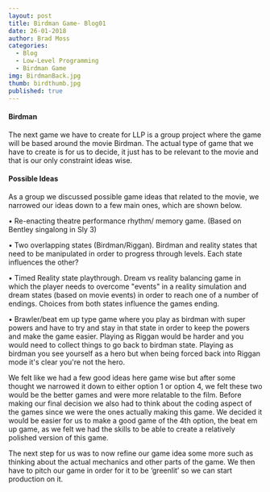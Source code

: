 ```yaml
---
layout: post
title: Birdman Game- Blog01
date: 26-01-2018
author: Brad Moss
categories:
  - Blog
  - Low-Level Programming
  - Birdman Game
img: BirdmanBack.jpg
thumb: birdthumb.jpg
published: true
---
```

#### Birdman

The next game we have to create for LLP is a group project where the game will be based around the movie Birdman. The actual type of game that we have to create is for us to decide, it just has to be relevant to the movie and that is our only constraint ideas wise.  

<!--more-->

#### Possible Ideas

As a group we discussed possible game ideas that related to the movie, we narrowed our ideas down to a few main ones, which are shown below. 

•	Re-enacting theatre performance rhythm/ memory game. (Based on Bentley singalong in Sly 3) 

•	Two overlapping states (Birdman/Riggan). Birdman and reality states that need to be manipulated in order to progress through levels. Each state influences the other? 

•	Timed Reality state playthrough. Dream vs reality balancing game in which the player needs to overcome "events" in a reality simulation and dream states (based on movie events) in order to reach one of a number of endings. Choices from both states influence the games ending. 

•	Brawler/beat em up type game where you play as birdman with super powers and have to try and stay in that state in order to keep the powers and make the game easier. Playing as Riggan would be harder and you would need to collect things to go back to birdman state. Playing as birdman you see yourself as a hero but when being forced back into Riggan mode it's clear you're not the hero.

We felt like we had a few good ideas here game wise but after some thought we narrowed it down to either option 1 or option 4, we felt these two would be the better games and were more relatable to the film. Before making our final decision we also had to think about the coding aspect of the games since we were the ones actually making this game. We decided it would be easier for us to make a good game of the 4th option, the beat em up game, as we felt we had the skills to be able to create a relatively polished version of this game.

The next step for us was to now refine our game idea some more such as thinking about the actual mechanics and other parts of the game. We then have to pitch our game in order for it to be ‘greenlit’ so we can start production on it.
